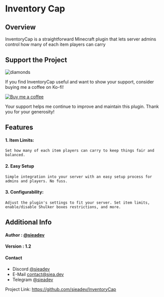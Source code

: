 # Inventory Cap

## Overview
InventoryCap is a straightforward Minecraft plugin that lets server admins control how many of each item players can carry

## Support the Project

![diamonds](https://github.com/sieadev/InventoryCap/assets/69807609/1a410e91-eb05-48d3-aba4-114efa74c0f1)

If you find InventoryCap useful and want to show your support, consider buying me a coffee on Ko-fi!

[![Buy me a coffee](https://img.shields.io/badge/Buy%20me%20a%20coffee-Donate%20now-orange.svg)](https://ko-fi.com/sieadev)

Your support helps me continue to improve and maintain this plugin. Thank you for your generosity!

## Features
#### 1. Item Limits:
```Set how many of each item players can carry to keep things fair and balanced.```

#### 2. Easy Setup 
```Simple integration into your server with an easy setup process for admins and players. No fuss.```

#### 3. Configurability: 
```Adjust the plugin's settings to fit your server. Set item limits, enable/disable Shulker boxes restrictions, and more.```

## Additional Info

#### Author : [@sieadev](https://www.github.com/sieadev)

#### Version : 1.2

#### Contact
- Discord [@sieadev](dsc.gg/siea)
- E-Mail contact@siea.dev
- Telegram [@sieadev](t.me/sieadev)

Project Link: https://github.com/sieadev/InventoryCap

